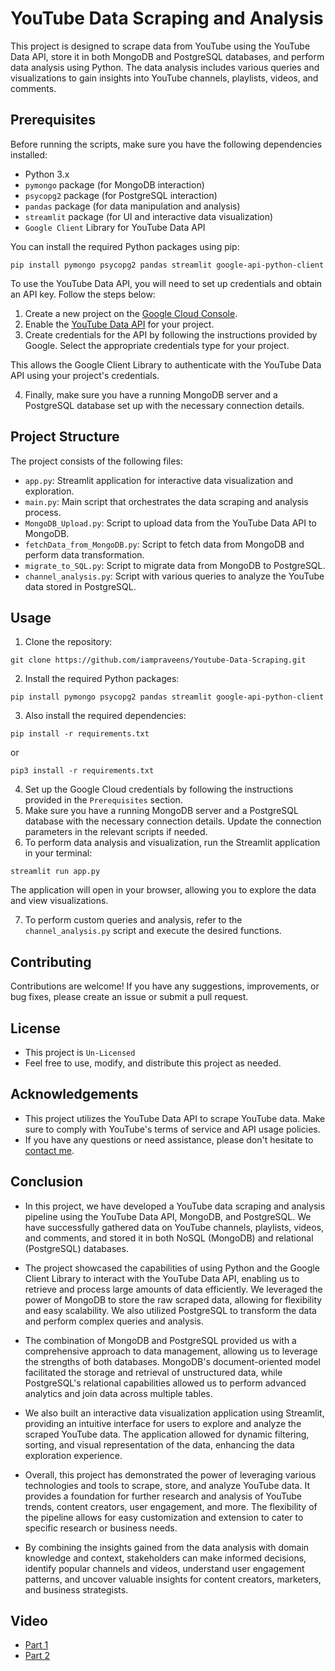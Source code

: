 # YouTube Data Scraping and Analysis

This project is designed to scrape data from YouTube using the YouTube Data API, store it in both MongoDB and PostgreSQL databases, and perform data analysis using Python. The data analysis includes various queries and visualizations to gain insights into YouTube channels, playlists, videos, and comments.

## Prerequisites

Before running the scripts, make sure you have the following dependencies installed:

- Python 3.x
- `pymongo` package (for MongoDB interaction)
- `psycopg2` package (for PostgreSQL interaction)
- `pandas` package (for data manipulation and analysis)
- `streamlit` package (for UI and interactive data visualization)
- `Google Client` Library for YouTube Data API

You can install the required Python packages using pip:
```
pip install pymongo psycopg2 pandas streamlit google-api-python-client
```

To use the YouTube Data API, you will need to set up credentials and obtain an API key. Follow the steps below:

1. Create a new project on the [Google Cloud Console](https://console.cloud.google.com/).
2. Enable the [YouTube Data API](https://console.cloud.google.com/apis/library) for your project.
3. Create credentials for the API by following the instructions provided by Google. Select the appropriate credentials type for your project.

This allows the Google Client Library to authenticate with the YouTube Data API using your project's credentials.

4. Finally, make sure you have a running MongoDB server and a PostgreSQL database set up with the necessary connection details.

## Project Structure

The project consists of the following files:

- `app.py`: Streamlit application for interactive data visualization and exploration.
- `main.py`: Main script that orchestrates the data scraping and analysis process.
- `MongoDB_Upload.py`: Script to upload data from the YouTube Data API to MongoDB.
- `fetchData_from_MongoDB.py`: Script to fetch data from MongoDB and perform data transformation.
- `migrate_to_SQL.py`: Script to migrate data from MongoDB to PostgreSQL.
- `channel_analysis.py`: Script with various queries to analyze the YouTube data stored in PostgreSQL.

## Usage

1. Clone the repository:
```
git clone https://github.com/iampraveens/Youtube-Data-Scraping.git
```
2. Install the required Python packages:
```
pip install pymongo psycopg2 pandas streamlit google-api-python-client
```
3. Also install the required dependencies:
```
pip install -r requirements.txt
```
or

```
pip3 install -r requirements.txt
```
4. Set up the Google Cloud credentials by following the instructions provided in the `Prerequisites` section.
5. Make sure you have a running MongoDB server and a PostgreSQL database with the necessary connection details. Update the connection parameters in the relevant scripts if needed.
6. To perform data analysis and visualization, run the Streamlit application in your terminal:

```
streamlit run app.py
```
The application will open in your browser, allowing you to explore the data and view visualizations.

7. To perform custom queries and analysis, refer to the `channel_analysis.py` script and execute the desired functions.

## Contributing

Contributions are welcome! If you have any suggestions, improvements, or bug fixes, please create an issue or submit a pull request.

## License

- This project is `Un-Licensed`
- Feel free to use, modify, and distribute this project as needed.

## Acknowledgements

- This project utilizes the YouTube Data API to scrape YouTube data. Make sure to comply with YouTube's terms of service and API usage policies.
- If you have any questions or need assistance, please don't hesitate to [contact me](https://www.linkedin.com/in/iampraveens/).

## Conclusion

- In this project, we have developed a YouTube data scraping and analysis pipeline using the YouTube Data API, MongoDB, and PostgreSQL. We have successfully gathered data on YouTube channels, playlists, videos, and comments, and stored it in both NoSQL (MongoDB) and relational (PostgreSQL) databases.

- The project showcased the capabilities of using Python and the Google Client Library to interact with the YouTube Data API, enabling us to retrieve and process large amounts of data efficiently. We leveraged the power of MongoDB to store the raw scraped data, allowing for flexibility and easy scalability. We also utilized PostgreSQL to transform the data and perform complex queries and analysis.

- The combination of MongoDB and PostgreSQL provided us with a comprehensive approach to data management, allowing us to leverage the strengths of both databases. MongoDB's document-oriented model facilitated the storage and retrieval of unstructured data, while PostgreSQL's relational capabilities allowed us to perform advanced analytics and join data across multiple tables.

- We also built an interactive data visualization application using Streamlit, providing an intuitive interface for users to explore and analyze the scraped YouTube data. The application allowed for dynamic filtering, sorting, and visual representation of the data, enhancing the data exploration experience.

- Overall, this project has demonstrated the power of leveraging various technologies and tools to scrape, store, and analyze YouTube data. It provides a foundation for further research and analysis of YouTube trends, content creators, user engagement, and more. The flexibility of the pipeline allows for easy customization and extension to cater to specific research or business needs.

- By combining the insights gained from the data analysis with domain knowledge and context, stakeholders can make informed decisions, identify popular channels and videos, understand user engagement patterns, and uncover valuable insights for content creators, marketers, and business strategists.

## Video
- [Part 1](https://www.linkedin.com/posts/iampraveens_data-share-like-activity-7071564603813498880-2qQL?utm_source=share&utm_medium=member_desktop)
- [Part 2](https://www.linkedin.com/posts/iampraveens_data-share-like-activity-7071567796836450305-3vW_?utm_source=share&utm_medium=member_desktop)
